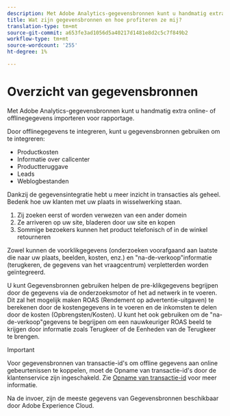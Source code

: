 ```yaml
---
description: Met Adobe Analytics-gegevensbronnen kunt u handmatig extra online- of offlinegegevens importeren voor rapportage.
title: Wat zijn gegevensbronnen en hoe profiteren ze mij?
translation-type: tm+mt
source-git-commit: a653fe3ad1056d5a40217d1481e8d2c5c7f849b2
workflow-type: tm+mt
source-wordcount: '255'
ht-degree: 1%

---
```



# Overzicht van gegevensbronnen

Met Adobe Analytics-gegevensbronnen kunt u handmatig extra online- of offlinegegevens importeren voor rapportage.

Door offlinegegevens te integreren, kunt u gegevensbronnen gebruiken om te integreren:

* Productkosten
* Informatie over callcenter
* Productteruggave
* Leads
* Weblogbestanden

Dankzij de gegevensintegratie hebt u meer inzicht in transacties als geheel. Bedenk hoe uw klanten met uw plaats in wisselwerking staan.

1. Zij zoeken eerst of worden verwezen van een ander domein
1. Ze arriveren op uw site, bladeren door uw site en kopen
1. Sommige bezoekers kunnen het product telefonisch of in de winkel retourneren

Zowel kunnen de voorklikgegevens (onderzoeken voorafgaand aan laatste die naar uw plaats, beelden, kosten, enz.) en &quot;na-de-verkoop&quot;informatie (terugkeren, de gegevens van het vraagcentrum) verpletterden worden geïntegreerd.

U kunt Gegevensbronnen gebruiken helpen de pre-klikgegevens begrijpen door de gegevens via de onderzoeksmotor of het ad netwerk in te voeren. Dit zal het mogelijk maken ROAS (Rendement op advertentie-uitgaven) te berekenen door de kostengegevens in te voeren en de inkomsten te delen door de kosten (Opbrengsten/Kosten). U kunt het ook gebruiken om de &quot;na-de-verkoop&quot;gegevens te begrijpen om een nauwkeuriger ROAS beeld te krijgen door informatie zoals Terugkeer of de Eenheden van de Terugkeer te brengen.

>[!IMPORTANT]
>
>Voor gegevensbronnen van transactie-id&#39;s om offline gegevens aan online gebeurtenissen te koppelen, moet de Opname van transactie-id&#39;s door de klantenservice zijn ingeschakeld. Zie [Opname van transactie-id](/help/import/c-data-sources/datasrc-integrating-offline-data.md#section_30D6D47AEC0F4A36B87EBFE4C858F20C) voor meer informatie.

Na de invoer, zijn de meeste gegevens van Gegevensbronnen beschikbaar door Adobe Experience Cloud.

